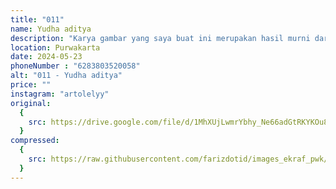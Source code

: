 ```yaml
---
title: "011"
name: Yudha aditya
description: "Karya gambar yang saya buat ini merupakan hasil murni dari referensi,tidak ada deskripsi spesifik.Tapi saya berharap setiap pasang mata yg melihat dapat menikmatinya dengan persepsi dan sudut pandangnya masing-masing.saya juga sangat menghargai segala bentuk perhatian,penilaian dan masukan dari setiap mereka yg melihat(menikmatinya). Terima kasih,,"
location: Purwakarta
date: 2024-05-23
phoneNumber : "6283803520058"
alt: "011 - Yudha aditya"
price: ""
instagram: "artolelyy"
original:
  {
    src: https://drive.google.com/file/d/1MhXUjLwmrYbhy_Ne66adGtRKYKOu8GHG/view?usp=sharing,
  }
compressed:
  {
    src: https://raw.githubusercontent.com/farizdotid/images_ekraf_pwk/main/purwarupa/compressed/011_yudha.png,
  }
---
```

